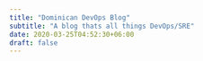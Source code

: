 ```yaml
---
title: "Dominican DevOps Blog"
subtitle: "A blog thats all things DevOps/SRE"
date: 2020-03-25T04:52:30+06:00
draft: false
---
```


<!-- You can add a short description if you want -->